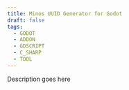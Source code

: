 ```yaml
---
title: Minos UUID Generator for Godot
draft: false
tags:
  - GODOT
  - ADDON
  - GDSCRIPT
  - C_SHARP
  - TOOL
---
```

Description goes here
